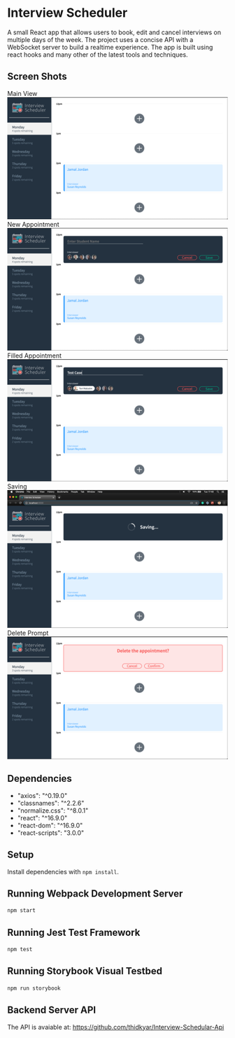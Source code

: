 # Interview Scheduler

A small React app that allows users to book, edit and cancel interviews on multiple days of the week. The project uses a concise API with a WebSocket server to build a realtime experience. The app is built using react hooks and many other of the latest tools and techniques.

## Screen Shots

Main View
![Main View](./images/mainView.png)
New Appointment
![New Appointment](./images/newAppointment.png)
Filled Appointment
![Filled Appointment](./images/filledAppointment.png)
Saving
![Saving](./images/saving.png)
Delete Prompt
![Delete](./images/deletePrompt.png)


## Dependencies

- "axios": "^0.19.0"
- "classnames": "^2.2.6"
- "normalize.css": "^8.0.1"
- "react": "^16.9.0"
- "react-dom": "^16.9.0"
- "react-scripts": "3.0.0"

## Setup

Install dependencies with `npm install`.

## Running Webpack Development Server

```sh
npm start
```

## Running Jest Test Framework

```sh
npm test
```

## Running Storybook Visual Testbed

```sh
npm run storybook
```

## Backend Server API
The API is avaiable at: https://github.com/thidkyar/Interview-Schedular-Api
